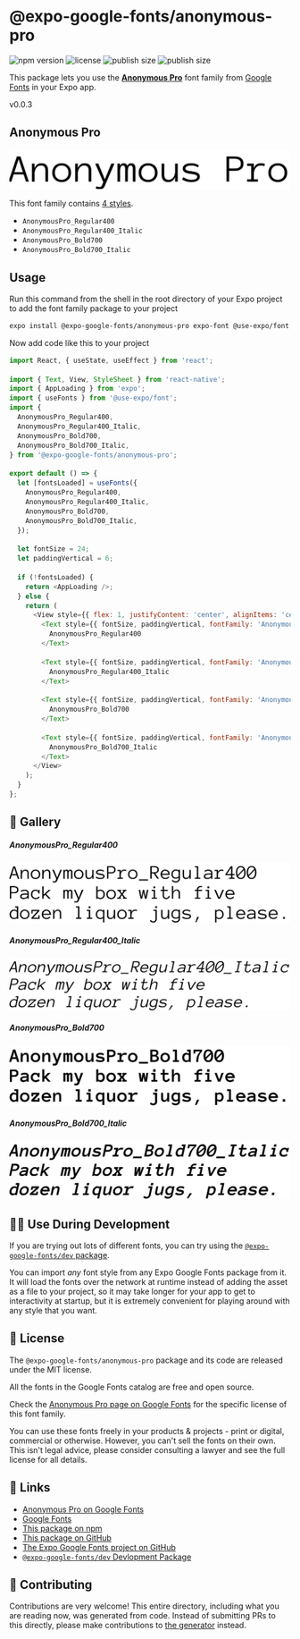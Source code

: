 # @expo-google-fonts/anonymous-pro

![npm version](https://flat.badgen.net/npm/v/@expo-google-fonts/anonymous-pro)
![license](https://flat.badgen.net/github/license/expo/google-fonts)
![publish size](https://flat.badgen.net/packagephobia/install/@expo-google-fonts/anonymous-pro)
![publish size](https://flat.badgen.net/packagephobia/publish/@expo-google-fonts/anonymous-pro)

This package lets you use the [**Anonymous Pro**](https://fonts.google.com/specimen/Anonymous+Pro) font family from [Google Fonts](https://fonts.google.com/) in your Expo app.

v0.0.3

## Anonymous Pro

![Anonymous Pro](./font-family.png)

This font family contains [4 styles](#-gallery).

- `AnonymousPro_Regular400`
- `AnonymousPro_Regular400_Italic`
- `AnonymousPro_Bold700`
- `AnonymousPro_Bold700_Italic`

## Usage

Run this command from the shell in the root directory of your Expo project to add the font family package to your project
```sh
expo install @expo-google-fonts/anonymous-pro expo-font @use-expo/font
```

Now add code like this to your project
```js
import React, { useState, useEffect } from 'react';

import { Text, View, StyleSheet } from 'react-native';
import { AppLoading } from 'expo';
import { useFonts } from '@use-expo/font';
import {
  AnonymousPro_Regular400,
  AnonymousPro_Regular400_Italic,
  AnonymousPro_Bold700,
  AnonymousPro_Bold700_Italic,
} from '@expo-google-fonts/anonymous-pro';

export default () => {
  let [fontsLoaded] = useFonts({
    AnonymousPro_Regular400,
    AnonymousPro_Regular400_Italic,
    AnonymousPro_Bold700,
    AnonymousPro_Bold700_Italic,
  });

  let fontSize = 24;
  let paddingVertical = 6;

  if (!fontsLoaded) {
    return <AppLoading />;
  } else {
    return (
      <View style={{ flex: 1, justifyContent: 'center', alignItems: 'center' }}>
        <Text style={{ fontSize, paddingVertical, fontFamily: 'AnonymousPro_Regular400' }}>
          AnonymousPro_Regular400
        </Text>

        <Text style={{ fontSize, paddingVertical, fontFamily: 'AnonymousPro_Regular400_Italic' }}>
          AnonymousPro_Regular400_Italic
        </Text>

        <Text style={{ fontSize, paddingVertical, fontFamily: 'AnonymousPro_Bold700' }}>
          AnonymousPro_Bold700
        </Text>

        <Text style={{ fontSize, paddingVertical, fontFamily: 'AnonymousPro_Bold700_Italic' }}>
          AnonymousPro_Bold700_Italic
        </Text>
      </View>
    );
  }
};

```

## 🔡 Gallery

##### AnonymousPro_Regular400
![AnonymousPro_Regular400](./9ca7beef0b5eb5c9e72533cd45bc1e4f41c8272dc2335f22d3649e32a795995f.ttf.png)

##### AnonymousPro_Regular400_Italic
![AnonymousPro_Regular400_Italic](./71ce3ee6476a91f9e89e9f8010d9ea13314306b645af3e8d7b7add697e6f0d3e.ttf.png)

##### AnonymousPro_Bold700
![AnonymousPro_Bold700](./d00937283f3b530bee6700e02cfabfbb96b833d42559d48fc5fdfcfde2ff5b39.ttf.png)

##### AnonymousPro_Bold700_Italic
![AnonymousPro_Bold700_Italic](./60f1f3cae99bbc1323cdcdf9af6a0127d5b4684ef675e6836fa3034a297dc16a.ttf.png)


## 👩‍💻 Use During Development

If you are trying out lots of different fonts, you can try using the [`@expo-google-fonts/dev` package](https://github.com/expo/google-fonts/tree/master/font-packages/dev#readme).

You can import *any* font style from any Expo Google Fonts package from it. It will load the fonts
over the network at runtime instead of adding the asset as a file to your project, so it may take longer
for your app to get to interactivity at startup, but it is extremely convenient
for playing around with any style that you want.

## 📖 License

The `@expo-google-fonts/anonymous-pro` package and its code are released under the MIT license.

All the fonts in the Google Fonts catalog are free and open source.

Check the [Anonymous Pro page on Google Fonts](https://fonts.google.com/specimen/Anonymous+Pro) for the specific license of this font family.

You can use these fonts freely in your products & projects - print or digital, commercial or otherwise. However, you can't sell the fonts on their own. This isn't legal advice, please consider consulting a lawyer and see the full license for all details.

## 🔗 Links

- [Anonymous Pro on Google Fonts](https://fonts.google.com/specimen/Anonymous+Pro)
- [Google Fonts](https://fonts.google.com/)
- [This package on npm](https://www.npmjs.com/package/@expo-google-fonts/anonymous-pro)
- [This package on GitHub](https://github.com/expo/google-fonts/tree/master/font-packages/anonymous-pro)
- [The Expo Google Fonts project on GitHub](https://github.com/expo/google-fonts)
- [`@expo-google-fonts/dev` Devlopment Package](https://github.com/expo/google-fonts/tree/master/font-packages/dev)


## 🤝 Contributing

Contributions are very welcome! This entire directory, including what you are reading now, was generated from code. Instead of submitting PRs to this directly, please make contributions to [the generator](https://github.com/expo/google-fonts/tree/master/packages/generator) instead.
